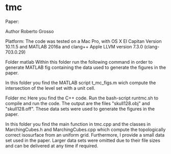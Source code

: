 # tmc

Paper:


Author
Roberto Grosso

Platform:
The code was tested on a Mac Pro, with OS X El Capitan Version 10.11.5 and MATLAB 2016a and 
clang++ Apple LLVM version 7.3.0 (clang-703.0.29)

Folder matlab
Within this folder run the following command in order to generate MATLAB fig containing the data used to generate the 
figures in the paper.

In this folder you find the MATLAB script t_mc_figs.m wich compute the intersection of the level set with a unit cell.


Folder mc
Here you find the C++ code. Run the bash-script runtmc.sh to compile and run the code. The output are the files 
"skull128.obj" and "skull128.off". These data sets were used to generate the figures in the paper.

In this folder you find the main function in tmc.cpp and the classes in MarchingCubes.h and MarchingCubes.cpp which compute
the topologically correct isosurface from an uniform grid. Furthermore, I provide a small data set used in the paper. Larger
data sets were omitted due to their file sizes and can be delivered at any time if required.
